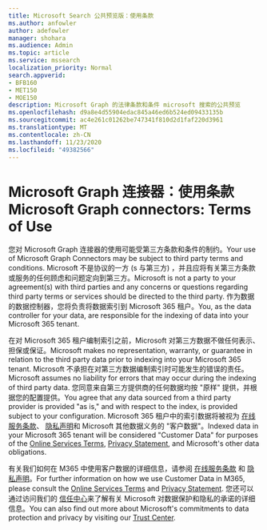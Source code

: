 ```yaml
---
title: Microsoft Search 公共预览版：使用条款
ms.author: anfowler
author: adefowler
manager: shohara
ms.audience: Admin
ms.topic: article
ms.service: mssearch
localization_priority: Normal
search.appverid:
- BFB160
- MET150
- MOE150
description: Microsoft Graph 的法律条款和条件 microsoft 搜索的公共预览
ms.openlocfilehash: d9a8e4d55904edac845a46ed6b524ed09433135b
ms.sourcegitcommit: ac4e261c01262be747341f810d2d1faf220d3961
ms.translationtype: MT
ms.contentlocale: zh-CN
ms.lasthandoff: 11/23/2020
ms.locfileid: "49382566"
---
```

# <a name="microsoft-graph-connectors-terms-of-use"></a><span data-ttu-id="76f1f-103">Microsoft Graph 连接器：使用条款</span><span class="sxs-lookup"><span data-stu-id="76f1f-103">Microsoft Graph connectors: Terms of Use</span></span>

<span data-ttu-id="76f1f-104">您对 Microsoft Graph 连接器的使用可能受第三方条款和条件的制约。</span><span class="sxs-lookup"><span data-stu-id="76f1f-104">Your use of Microsoft Graph Connectors may be subject to third party terms and conditions.</span></span> <span data-ttu-id="76f1f-105">Microsoft 不是协议的一方 (s 与第三方) ，并且应将有关第三方条款或服务的任何顾虑和问题定向到第三方。</span><span class="sxs-lookup"><span data-stu-id="76f1f-105">Microsoft is not a party to your agreement(s) with third parties and any concerns or questions regarding third party terms or services should be directed to the third party.</span></span> <span data-ttu-id="76f1f-106">作为数据的数据控制器，您将负责将数据索引到 Microsoft 365 租户。</span><span class="sxs-lookup"><span data-stu-id="76f1f-106">You, as the data controller for your data, are responsible for the indexing of data into your Microsoft 365 tenant.</span></span>

<span data-ttu-id="76f1f-107">在对 Microsoft 365 租户编制索引之前，Microsoft 对第三方数据不做任何表示、担保或保证。</span><span class="sxs-lookup"><span data-stu-id="76f1f-107">Microsoft makes no representation, warranty, or guarantee in relation to the third party data prior to indexing into your Microsoft 365 tenant.</span></span>  <span data-ttu-id="76f1f-108">Microsoft 不承担在对第三方数据编制索引时可能发生的错误的责任。</span><span class="sxs-lookup"><span data-stu-id="76f1f-108">Microsoft assumes no liability for errors that may occur during the indexing of third party data.</span></span>  <span data-ttu-id="76f1f-109">您同意来自第三方提供商的任何数据均按 "原样" 提供，并根据您的配置提供。</span><span class="sxs-lookup"><span data-stu-id="76f1f-109">You agree that any data sourced from a third party provider is provided "as is," and with respect to the index, is provided subject to your configuration.</span></span> <span data-ttu-id="76f1f-110">Microsoft 365 租户中的索引数据将被视为 [在线服务条款](http://www.microsoftvolumelicensing.com/Downloader.aspx?documenttype=OST&lang=English)、 [隐私声明](https://privacy.microsoft.com/privacystatement)和 Microsoft 其他数据义务的 "客户数据"。</span><span class="sxs-lookup"><span data-stu-id="76f1f-110">Indexed data in your Microsoft 365 tenant will be considered "Customer Data" for purposes of the [Online Services Terms](http://www.microsoftvolumelicensing.com/Downloader.aspx?documenttype=OST&lang=English), [Privacy Statement](https://privacy.microsoft.com/privacystatement), and Microsoft's other data obligations.</span></span>

<span data-ttu-id="76f1f-111">有关我们如何在 M365 中使用客户数据的详细信息，请参阅 [在线服务条款](http://www.microsoftvolumelicensing.com/Downloader.aspx?documenttype=OST&lang=English) 和 [隐私声明](https://privacy.microsoft.com/privacystatement)。</span><span class="sxs-lookup"><span data-stu-id="76f1f-111">For further information on how we use Customer Data in M365, please consult the [Online Services Terms](http://www.microsoftvolumelicensing.com/Downloader.aspx?documenttype=OST&lang=English) and [Privacy Statement](https://privacy.microsoft.com/privacystatement).</span></span> <span data-ttu-id="76f1f-112">您还可以通过访问我们的 [信任中心](https://www.microsoft.com/trust-center)来了解有关 Microsoft 对数据保护和隐私的承诺的详细信息。</span><span class="sxs-lookup"><span data-stu-id="76f1f-112">You can also find out more about Microsoft's commitments to data protection and privacy by visiting our [Trust Center](https://www.microsoft.com/trust-center).</span></span>

